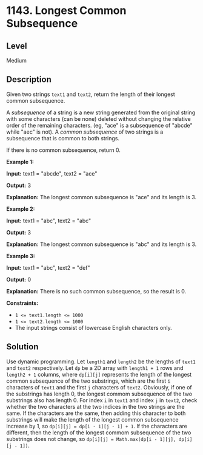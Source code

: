 # 1143. Longest Common Subsequence
## Level
Medium

## Description
Given two strings `text1` and `text2`, return the length of their longest common subsequence.

A *subsequence* of a string is a new string generated from the original string with some characters (can be none) deleted without changing the relative order of the remaining characters. (eg, "ace" is a subsequence of "abcde" while "aec" is not). A *common subsequence* of two strings is a subsequence that is common to both strings.

If there is no common subsequence, return 0.

**Example 1:**

**Input:** text1 = "abcde", text2 = "ace"

**Output:** 3

**Explanation:** The longest common subsequence is "ace" and its length is 3.

**Example 2:**

**Input:** text1 = "abc", text2 = "abc"

**Output:** 3

**Explanation:** The longest common subsequence is "abc" and its length is 3.

**Example 3:**

**Input:** text1 = "abc", text2 = "def"

**Output:** 0

**Explanation:** There is no such common subsequence, so the result is 0.

**Constraints:**

* `1 <= text1.length <= 1000`
* `1 <= text2.length <= 1000`
* The input strings consist of lowercase English characters only.

## Solution
Use dynamic programming. Let `length1` and `length2` be the lengths of `text1` and `text2` respectively. Let `dp` be a 2D array with `length1 + 1` rows and `length2 + 1` columns, where `dp[i][j]` represents the length of the longest common subsequence of the two substrings, which are the first `i` characters of `text1` and the first `j` characters of `text2`. Obviously, if one of the substrings has length 0, the longest commom subsequence of the two substrings also has length 0. For index `i` in `text1` and index `j` in `text2`, check whether the two characters at the two indices in the two strings are the same. If the characters are the same, then adding this character to both substrings will make the length of the longest common subsequence increase by 1, so `dp[i][j] = dp[i - 1][j - 1] + 1`. If the characters are different, then the length of the longest commom subsequence of the two substrings does not change, so `dp[i][j] = Math.max(dp[i - 1][j], dp[i][j - 1])`.
